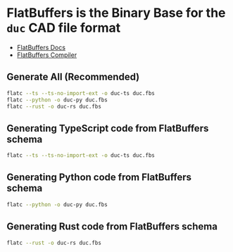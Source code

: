 
# FlatBuffers is the Binary Base for the `duc` CAD file format

- [FlatBuffers Docs](https://flatbuffers.dev)
- [FlatBuffers Compiler](https://flatbuffers.ar.je/)


## Generate All (Recommended)
```sh
flatc --ts --ts-no-import-ext -o duc-ts duc.fbs
flatc --python -o duc-py duc.fbs
flatc --rust -o duc-rs duc.fbs
```

## Generating TypeScript code from FlatBuffers schema
```sh
flatc --ts --ts-no-import-ext -o duc-ts duc.fbs
```

## Generating Python code from FlatBuffers schema
```sh
flatc --python -o duc-py duc.fbs
```

## Generating Rust code from FlatBuffers schema
```sh
flatc --rust -o duc-rs duc.fbs
```